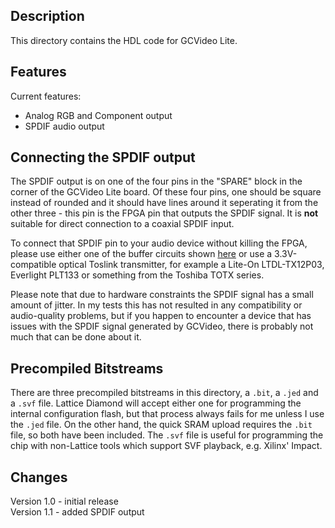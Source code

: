 ## Description ##

This directory contains the HDL code for GCVideo Lite.

## Features ##

Current features:

* Analog RGB and Component output
* SPDIF audio output

## Connecting the SPDIF output ##

The SPDIF output is on one of the four pins in the "SPARE" block in
the corner of the GCVideo Lite board. Of these four pins, one should
be square instead of rounded and it should have lines around it
seperating it from the other three - this pin is the FPGA pin that
outputs the SPDIF signal. It is **not** suitable for direct connection
to a coaxial SPDIF input.

To connect that SPDIF pin to your audio device without killing the
FPGA, please use either one of the buffer circuits shown
[here](http://www.hardwarebook.info/S/PDIF_output) or use a
3.3V-compatible optical Toslink transmitter, for example a Lite-On
LTDL-TX12P03, Everlight PLT133 or something from the Toshiba TOTX series.

Please note that due to hardware constraints the SPDIF signal has a
small amount of jitter. In my tests this has not resulted in any
compatibility or audio-quality problems, but if you happen to
encounter a device that has issues with the SPDIF signal generated by
GCVideo, there is probably not much that can be done about it.

## Precompiled Bitstreams ##

There are three precompiled bitstreams in this directory, a `.bit`, a
`.jed` and a `.svf` file. Lattice Diamond will accept either one for programming
the internal configuration flash, but that process always fails for me
unless I use the `.jed` file. On the other hand, the quick SRAM upload
requires the `.bit` file, so both have been included. The `.svf` file
is useful for programming the chip with non-Lattice tools which
support SVF playback, e.g. Xilinx' Impact.

## Changes ##

Version 1.0 - initial release  
Version 1.1 - added SPDIF output
